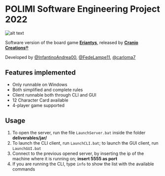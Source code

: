 # POLIMI Software Engineering Project 2022
![alt text](https://cf.geekdo-images.com/DzhJxVjMhGQadReXJmbIaQ__opengraph/img/qv98Tqw2-X1Mj-0J6OMlRoVC_Uk=/0x0:2988x1569/fit-in/1200x630/filters:strip_icc()/pic6253341.jpg)

Software version of the board game [**Eriantys**](https://www.craniocreations.it/prodotto/eriantys), released by [**Cranio Creations®**](https://www.craniocreations.it/)

Developed by [@InfantinoAndrea00](https://www.github.com/InfantinoAndrea00), [@FedeLampe11](https://www.github.com/FedeLampe11), [@carloma7](https://www.github.com/carloma7)
## Features implemented
* Only runnable on Windows
* Both simplified and complete rules
* Client runnable both through CLI and GUI
* 12 Character Card available
* 4-player game supported
## Usage
1. To open the server, run the file `LaunchServer.bat` inside the folder **deliverables/jar/**
2. To launch the CLI client, run `LaunchCLI.bat`; to launch the GUI client, run `LaunchGUI.bat`
3. Connect to the previous opened server, by inserting the ip of the machine where it is running on; **insert 5555 as port**
4. If you are running the CLI, type `info` to show the list with the available commands
